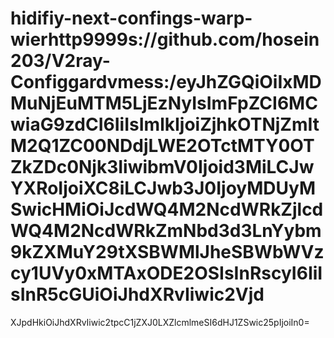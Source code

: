 # hidifiy-next-confings-warp-wierhttp9999s://github.com/hosein203/V2ray-Configgardvmess:/eyJhZGQiOiIxMDMuNjEuMTM5LjEzNyIsImFpZCI6MCwiaG9zdCI6IiIsImlkIjoiZjhkOTNjZmItM2Q1ZC00NDdjLWE2OTctMTY0OTZkZDc0Njk3IiwibmV0Ijoid3MiLCJwYXRoIjoiXC8iLCJwb3J0IjoyMDUyMSwicHMiOiJcdWQ4M2NcdWRkZjlcdWQ4M2NcdWRkZmNbd3d3LnYybm9kZXMuY29tXSBWMlJheSBWbWVzcy1UVy0xMTAxODE2OSIsInRscyI6IiIsInR5cGUiOiJhdXRvIiwic2Vjd


XJpdHkiOiJhdXRvIiwic2tpcC1jZXJ0LXZlcmlmeSI6dHJ1ZSwic25pIjoiIn0=